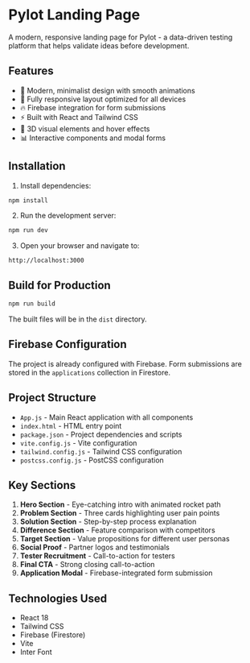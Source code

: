 # Pylot Landing Page

A modern, responsive landing page for Pylot - a data-driven testing platform that helps validate ideas before development.

## Features

- 🚀 Modern, minimalist design with smooth animations
- 📱 Fully responsive layout optimized for all devices
- 🔥 Firebase integration for form submissions
- ⚡ Built with React and Tailwind CSS
- 🎨 3D visual elements and hover effects
- 📊 Interactive components and modal forms

## Installation

1. Install dependencies:
```bash
npm install
```

2. Run the development server:
```bash
npm run dev
```

3. Open your browser and navigate to:
```
http://localhost:3000
```

## Build for Production

```bash
npm run build
```

The built files will be in the `dist` directory.

## Firebase Configuration

The project is already configured with Firebase. Form submissions are stored in the `applications` collection in Firestore.

## Project Structure

- `App.js` - Main React application with all components
- `index.html` - HTML entry point
- `package.json` - Project dependencies and scripts
- `vite.config.js` - Vite configuration
- `tailwind.config.js` - Tailwind CSS configuration
- `postcss.config.js` - PostCSS configuration

## Key Sections

1. **Hero Section** - Eye-catching intro with animated rocket path
2. **Problem Section** - Three cards highlighting user pain points
3. **Solution Section** - Step-by-step process explanation
4. **Difference Section** - Feature comparison with competitors
5. **Target Section** - Value propositions for different user personas
6. **Social Proof** - Partner logos and testimonials
7. **Tester Recruitment** - Call-to-action for testers
8. **Final CTA** - Strong closing call-to-action
9. **Application Modal** - Firebase-integrated form submission

## Technologies Used

- React 18
- Tailwind CSS
- Firebase (Firestore)
- Vite
- Inter Font